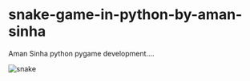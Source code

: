 # snake-game-in-python-by-aman-sinha
Aman Sinha python pygame development....


![snake](https://user-images.githubusercontent.com/20369800/51984957-ad399c00-24c2-11e9-90f3-201eb408bf22.gif)

